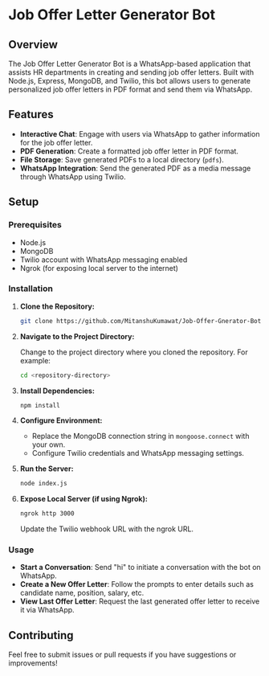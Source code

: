 # Job Offer Letter Generator Bot

## Overview

The Job Offer Letter Generator Bot is a WhatsApp-based application that assists HR departments in creating and sending job offer letters. Built with Node.js, Express, MongoDB, and Twilio, this bot allows users to generate personalized job offer letters in PDF format and send them via WhatsApp.

## Features

- **Interactive Chat**: Engage with users via WhatsApp to gather information for the job offer letter.
- **PDF Generation**: Create a formatted job offer letter in PDF format.
- **File Storage**: Save generated PDFs to a local directory (`pdfs`).
- **WhatsApp Integration**: Send the generated PDF as a media message through WhatsApp using Twilio.

## Setup

### Prerequisites

- Node.js
- MongoDB
- Twilio account with WhatsApp messaging enabled
- Ngrok (for exposing local server to the internet)

### Installation

1. **Clone the Repository:**

    ```bash
    git clone https://github.com/MitanshuKumawat/Job-Offer-Gnerator-Bot
    ```
    
2. **Navigate to the Project Directory:**

    Change to the project directory where you cloned the repository. For example:

    ```bash
    cd <repository-directory>
    ```

3. **Install Dependencies:**

    ```bash
    npm install
    ```

4. **Configure Environment:**
   - Replace the MongoDB connection string in `mongoose.connect` with your own.
   - Configure Twilio credentials and WhatsApp messaging settings.

5. **Run the Server:**

    ```bash
    node index.js
    ```

6. **Expose Local Server (if using Ngrok):**

    ```bash
    ngrok http 3000
    ```

   Update the Twilio webhook URL with the ngrok URL.

### Usage

- **Start a Conversation**: Send "hi" to initiate a conversation with the bot on WhatsApp.
- **Create a New Offer Letter**: Follow the prompts to enter details such as candidate name, position, salary, etc.
- **View Last Offer Letter**: Request the last generated offer letter to receive it via WhatsApp.


## Contributing

Feel free to submit issues or pull requests if you have suggestions or improvements!
